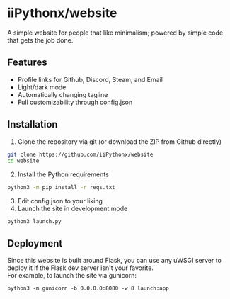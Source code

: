 # iiPythonx/website
A simple website for people that like minimalism; powered by simple code that gets the job done.

## Features
+ Profile links for Github, Discord, Steam, and Email
+ Light/dark mode
+ Automatically changing tagline
+ Full customizability through config.json

## Installation
1. Clone the repository via git (or download the ZIP from Github directly)
```sh
git clone https://github.com/iiPythonx/website
cd website
```
2. Install the Python requirements
```sh
python3 -m pip install -r reqs.txt
```
3. Edit config.json to your liking
4. Launch the site in development mode
```
python3 launch.py
```

## Deployment
Since this website is built around Flask, you can use any uWSGI server to deploy it if the Flask dev server isn't your favorite.  
For example, to launch the site via gunicorn:
```
python3 -m gunicorn -b 0.0.0.0:8080 -w 8 launch:app
```
